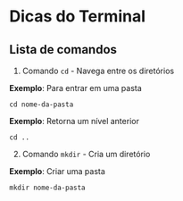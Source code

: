 # Dicas do Terminal
## Lista de comandos

1. Comando `cd` - Navega entre os diretórios

__Exemplo__: Para entrar em uma pasta
```
cd nome-da-pasta
```

__Exemplo__: Retorna um nível anterior
```
cd ..
```

2. Comando `mkdir` - Cria um diretório

__Exemplo__: Criar uma pasta
```
mkdir nome-da-pasta
```
